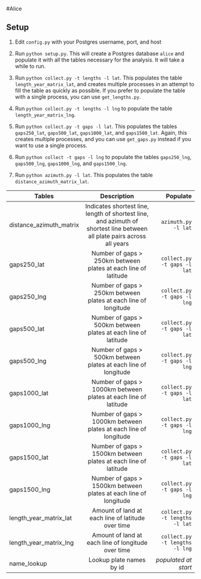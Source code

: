 #Alice

## Setup
1. Edit ````config.py```` with your Postgres username, port, and host

2. Run ````python setup.py````. This will create a Postgres database ````alice```` and populate it with all the tables necessary for the analysis. It will take a while to run.

3. Run ````python collect.py -t lengths -l lat````. This populates the table ````length_year_matrix_lat````, and creates multiple processes in an attempt to fill the table as quickly as possible. If you prefer to populate the table with a single process, you can use ````get_lengths.py````.
4. Run ````python collect.py -t lengths -l lng```` to populate the table ````length_year_matrix_lng````. 

5. Run ````python collect.py -t gaps -l lat````. This populates the tables ````gaps250_lat````, ````gaps500_lat````, ````gaps1000_lat````, and ````gaps1500_lat````. Again, this creates multiple processes, and you can use ````get_gaps.py```` instead if you want to use a single process.
6. Run ````python collect -t gaps -l lng```` to populate the tables ````gaps250_lng````, ````gaps500_lng````, ````gaps1000_lng````, and ````gaps1500_lng````.

5. Run ````python azimuth.py -l lat````. This populates the table ````distance_azimuth_matrix_lat````.


| Tables        | Description              | Populate  |
| ------------- |:---------------------------:| ------------:|
| distance_azimuth_matrix            | Indicates shortest line, length of shortest line, and azimuth of shortest line between all plate pairs across all years |  ````azimuth.py -l lat````  |
| gaps250_lat                                 | Number of gaps > 250km between plates at each line of latitude     |    ````collect.py -t gaps -l lat````  | 
| gaps250_lng 				    | Number of gaps > 250km between plates at each line of longitude        |    ````collect.py -t gaps -l lng````  |
| gaps500_lat  				    | Number of gaps > 500km between plates at each line of latitude    |    ````collect.py -t gaps -l lat````  |
| gaps500_lng  				    | Number of gaps > 500km between plates at each line of longitude      |    ````collect.py -t gaps -l lng````  |
| gaps1000_lat  				    | Number of gaps > 1000km between plates at each line of latitude         |    ````collect.py -t gaps -l lat````  |
| gaps1000_lng  				    | Number of gaps > 1000km between plates at each line of longitude     |    ````collect.py -t gaps -l lng````  | 
| gaps1500_lat  			           | Number of gaps > 1500km between plates at each line of latitude         |    ````collect.py -t gaps -l lat````  |
| gaps1500_lng  				    | Number of gaps > 1500km between plates at each line of longitude      |    ````collect.py -t gaps -l lng````  |
| length_year_matrix_lat 		    | Amount of land at each line of latitude over time      |    ````collect.py -t lengths -l lat````  |
| length_year_matrix_lng  	           | Amount of land at each line of longitude over time      |    ````collect.py -t lengths -l lng````  |
| name_lookup  				    | Lookup plate names by id     |    *populated at start*  |
